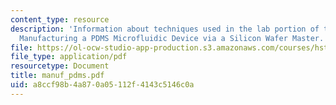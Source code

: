 ```yaml
---
content_type: resource
description: 'Information about techniques used in the lab portion of this class:
  Manufacturing a PDMS Microfluidic Device via a Silicon Wafer Master.'
file: https://ol-ocw-studio-app-production.s3.amazonaws.com/courses/hst-410j-projects-in-microscale-engineering-for-the-life-sciences-spring-2007/a8ccf98b4a870a05112f4143c5146c0a_manuf_pdms.pdf
file_type: application/pdf
resourcetype: Document
title: manuf_pdms.pdf
uid: a8ccf98b-4a87-0a05-112f-4143c5146c0a
---
```

